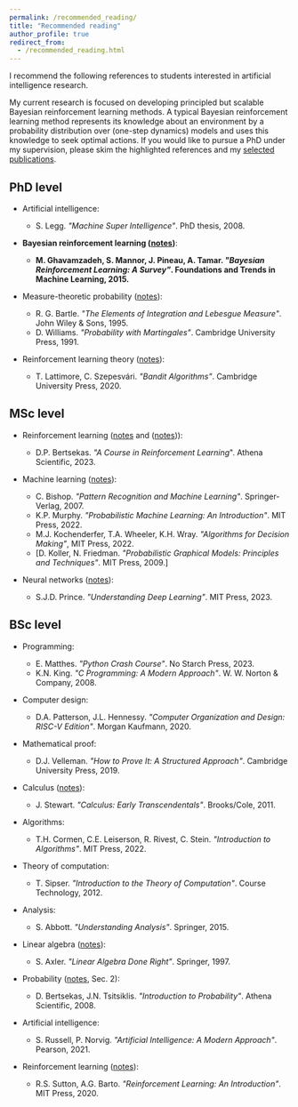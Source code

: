 ```yaml
---
permalink: /recommended_reading/
title: "Recommended reading"
author_profile: true
redirect_from: 
  - /recommended_reading.html
---
```


I recommend the following references to students interested in artificial intelligence research. 

My current research is focused on developing principled but scalable Bayesian reinforcement learning methods. A typical Bayesian reinforcement learning method represents its knowledge about an environment by a probability distribution over (one-step dynamics) models and uses this knowledge to seek optimal actions. If you would like to pursue a PhD under my supervision, please skim the highlighted references and my [selected publications](/about/).

## PhD level

* Artificial intelligence:
  * S. Legg. *"Machine Super Intelligence"*. PhD thesis, 2008.

* __Bayesian reinforcement learning ([notes](/files/notes/mtbrl.pdf))__:
  * __M. Ghavamzadeh, S. Mannor, J. Pineau, A. Tamar. *"Bayesian Reinforcement Learning: A Survey"*. Foundations and Trends in Machine Learning, 2015.__

* Measure-theoretic probability ([notes](/files/notes/probability.pdf)):
  * R. G. Bartle. *"The Elements of Integration and Lebesgue Measure"*. John Wiley & Sons, 1995.
  * D. Williams. *"Probability with Martingales"*. Cambridge University Press, 1991.

* Reinforcement learning theory ([notes](/files/notes/rl_theory.pdf)):
  * T. Lattimore, C. Szepesvári. *"Bandit Algorithms"*. Cambridge University Press, 2020.


## MSc level

* Reinforcement learning ([notes](/files/notes/reinforcement_learning.pdf) and ([notes](/files/notes/probabilistic_graphical_models.pdf))):
  * D.P. Bertsekas. *"A Course in Reinforcement Learning*". Athena Scientific, 2023.

* Machine learning ([notes](/files/notes/machine_learning.pdf)):
  * C. Bishop. *"Pattern Recognition and Machine Learning"*. Springer-Verlag, 2007.
  * K.P. Murphy. *"Probabilistic Machine Learning: An Introduction"*. MIT Press, 2022.
  * M.J. Kochenderfer, T.A. Wheeler, K.H. Wray. *"Algorithms for Decision Making"*, MIT Press, 2022.
  * [D. Koller, N. Friedman. *"Probabilistic Graphical Models: Principles and Techniques"*. MIT Press, 2009.]

* Neural networks ([notes](/files/notes/neural_networks.pdf)):
  * S.J.D. Prince. *"Understanding Deep Learning"*. MIT Press, 2023.

## BSc level

* Programming:
  * E. Matthes. *"Python Crash Course"*. No Starch Press, 2023.
  * K.N. King. *"C Programming: A Modern Approach"*. W. W. Norton & Company, 2008.

* Computer design:
  * D.A. Patterson, J.L. Hennessy. *"Computer Organization and Design: RISC-V Edition"*. Morgan Kaufmann, 2020.

* Mathematical proof:
  * D.J. Velleman. *"How to Prove It: A Structured Approach"*. Cambridge University Press, 2019.

* Calculus ([notes](/files/notes/calculus.pdf)):
  * J. Stewart. *"Calculus: Early Transcendentals"*. Brooks/Cole, 2011.

* Algorithms:
  * T.H. Cormen, C.E. Leiserson, R. Rivest, C. Stein. *"Introduction to Algorithms"*. MIT Press, 2022.

* Theory of computation:
  * T. Sipser. *"Introduction to the Theory of Computation"*. Course Technology, 2012.

* Analysis:
  * S. Abbott. *"Understanding Analysis"*. Springer, 2015.

* Linear algebra ([notes](/files/notes/linear_algebra.pdf)):
  * S. Axler. *"Linear Algebra Done Right"*. Springer, 1997.

* Probability ([notes](/files/notes/machine_learning.pdf), Sec. 2):
  * D. Bertsekas, J.N. Tsitsiklis. *"Introduction to Probability"*. Athena Scientific, 2008.

* Artificial intelligence:
  * S. Russell, P. Norvig. *"Artificial Intelligence: A Modern Approach"*. Pearson, 2021.

* Reinforcement learning ([notes](/files/notes/reinforcement_learning.pdf)):
  * R.S. Sutton, A.G. Barto. *"Reinforcement Learning: An Introduction"*. MIT Press, 2020.
